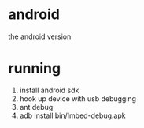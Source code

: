 android
=======

the android version


running
=======

1. install android sdk
2. hook up device with usb debugging
3. ant debug
4. adb install bin/Imbed-debug.apk

